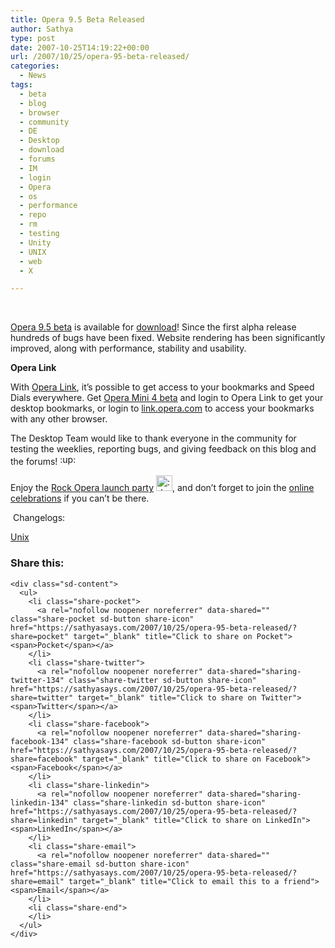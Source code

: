 ```yaml
---
title: Opera 9.5 Beta Released
author: Sathya
type: post
date: 2007-10-25T14:19:22+00:00
url: /2007/10/25/opera-95-beta-released/
categories:
  - News
tags:
  - beta
  - blog
  - browser
  - community
  - DE
  - Desktop
  - download
  - forums
  - IM
  - login
  - Opera
  - os
  - performance
  - repo
  - rm
  - testing
  - Unity
  - UNIX
  - web
  - X

---
```

<!--StartFragment --> 

<a target="_blank" href="http://www.opera.com/products/desktop/next/">Opera 9.5 beta</a> is available for <a target="_blank" href="http://www.opera.com/products/desktop/next/">download</a>! Since the first alpha release hundreds of bugs have been fixed. Website rendering has been significantly improved, along with performance, stability and usability.

**Opera Link**
  
With <a target="_blank" href="http://link.opera.com/">Opera Link</a>, it&#8217;s possible to get access to your bookmarks and Speed Dials everywhere. Get <a target="_blank" href="http://www.operamini.com/beta/">Opera Mini 4 beta</a> and login to Opera Link to get your desktop bookmarks, or login to <a target="_blank" href="http://link.opera.com/">link.opera.com</a> to access your bookmarks with any other browser.

The Desktop Team would like to thank everyone in the community for testing the weeklies, reporting bugs, and giving feedback on this blog and the forums! <img width="27" src="https://i2.wp.com/my.opera.com/community/graphics/smilies/thumbsup.gif?resize=27%2C17" alt=":up:" height="17" class="smilie" data-recalc-dims="1" />
  
Enjoy the <a target="_blank" href="http://rock.opera.com/">Rock Opera launch party</a>  <img width="26" src="https://i2.wp.com/my.opera.com/community/graphics/smilies/drunk.gif?resize=26%2C25" alt=":drunk:" height="25" class="smilie" data-recalc-dims="1" />, and don&#8217;t forget to join the <a target="_blank" href="http://my.opera.com/guestbook/">online celebrations</a> if you can&#8217;t be there.

<!--StartFragment --> Changelogs: 

<a target="_blank" href="http://snapshot.opera.com/unix/u950b1.html">Unix</a>

<div class="sharedaddy sd-sharing-enabled">
  <div class="robots-nocontent sd-block sd-social sd-social-icon-text sd-sharing">
    <h3 class="sd-title">
      Share this:
    </h3>
    
    <div class="sd-content">
      <ul>
        <li class="share-pocket">
          <a rel="nofollow noopener noreferrer" data-shared="" class="share-pocket sd-button share-icon" href="https://sathyasays.com/2007/10/25/opera-95-beta-released/?share=pocket" target="_blank" title="Click to share on Pocket"><span>Pocket</span></a>
        </li>
        <li class="share-twitter">
          <a rel="nofollow noopener noreferrer" data-shared="sharing-twitter-134" class="share-twitter sd-button share-icon" href="https://sathyasays.com/2007/10/25/opera-95-beta-released/?share=twitter" target="_blank" title="Click to share on Twitter"><span>Twitter</span></a>
        </li>
        <li class="share-facebook">
          <a rel="nofollow noopener noreferrer" data-shared="sharing-facebook-134" class="share-facebook sd-button share-icon" href="https://sathyasays.com/2007/10/25/opera-95-beta-released/?share=facebook" target="_blank" title="Click to share on Facebook"><span>Facebook</span></a>
        </li>
        <li class="share-linkedin">
          <a rel="nofollow noopener noreferrer" data-shared="sharing-linkedin-134" class="share-linkedin sd-button share-icon" href="https://sathyasays.com/2007/10/25/opera-95-beta-released/?share=linkedin" target="_blank" title="Click to share on LinkedIn"><span>LinkedIn</span></a>
        </li>
        <li class="share-email">
          <a rel="nofollow noopener noreferrer" data-shared="" class="share-email sd-button share-icon" href="https://sathyasays.com/2007/10/25/opera-95-beta-released/?share=email" target="_blank" title="Click to email this to a friend"><span>Email</span></a>
        </li>
        <li class="share-end">
        </li>
      </ul>
    </div>
  </div>
</div>